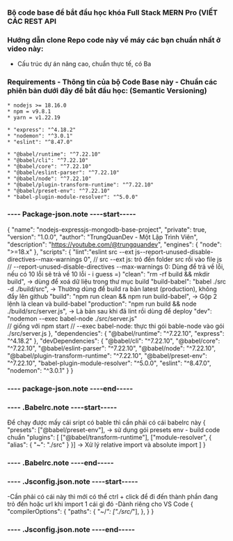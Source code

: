 ### Bộ code base để bắt đầu học khóa Full Stack MERN Pro (VIẾT CÁC REST API 

### Hướng dẫn clone Repo code này về máy các bạn chuẩn nhất ở video này:

- Cấu trúc dự án nâng cao, chuẩn thực tế, có Ba

### Requirements - Thông tin của bộ Code Base này - Chuẩn các phiên bản dưới đây để bắt đầu học: (Semantic Versioning)

```
* nodejs >= 18.16.0
* npm = v9.8.1
* yarn = v1.22.19

* "express": "^4.18.2"
* "nodemon": "^3.0.1"
* "eslint": "^8.47.0"

* "@babel/runtime": "^7.22.10"
* "@babel/cli": "^7.22.10"
* "@babel/core": "^7.22.10"
* "@babel/eslint-parser": "^7.22.10"
* "@babel/node": "^7.22.10"
* "@babel/plugin-transform-runtime": "^7.22.10"
* "@babel/preset-env": "^7.22.10"
* "babel-plugin-module-resolver": "^5.0.0"
```

### ---- Package-json.note ----start-----
{
  "name": "nodejs-expressjs-mongodb-base-project",
  "private": true,
  "version": "1.0.0",
  "author": "TrungQuanDev - Một Lập Trình Viên",
  "description": "https://youtube.com/@trungquandev",
  "engines": {
    "node": ">=18.x"
  },
  "scripts": {
    "lint":"eslint src --ext js--report-unused-disable-directives--max-warnings 0",
    // src --ext js: trỏ đến folder src rồi vào file js
    // --report-unused-disable-directives --max-warnings 0: Dùng để trả về lỗi, nếu có 10 lỗi sẽ trả về 10 lỗi - i guess =)
    "clean": "rm -rf build && mkdir build",
    -> dùng để xoá dữ liệu trong thư mục build
    "build-babel": "babel ./src -d ./build/src",
    -> Thường dùng để build ra bản latest (production), không đẩy lên github
    "build": "npm run clean && npm run build-babel",
    -> Gộp 2 lệnh là clean và build-babel
    "production": "npm run build && node ./build/src/server.js",
    -> Là bản sau khi đã lint rồi dùng để deploy
    "dev": "nodemon --exec babel-node ./src/server.js"  
    // giống với npm start
    // --exec babel-node: thực thi gói bable-node vào gói ./src/server.js
  },
  "dependencies": {
    "@babel/runtime": "^7.22.10",
    "express": "^4.18.2"
  },
  "devDependencies": {
    "@babel/cli": "^7.22.10",
    "@babel/core": "^7.22.10",
    "@babel/eslint-parser": "^7.22.10",
    "@babel/node": "^7.22.10",
    "@babel/plugin-transform-runtime": "^7.22.10",
    "@babel/preset-env": "^7.22.10",
    "babel-plugin-module-resolver": "^5.0.0",
    "eslint": "^8.47.0",
    "nodemon": "^3.0.1"
  }
}
### ---- package-json.note ----end-----


### ---- .Babelrc.note ----start-----
Để chạy được mấy cái sript có bable thì cần phải có cái babelrc này
{
  "presets": ["@babel/preset-env"], -> sử dụng gói presets env - build code chuẩn
  "plugins": [
    ["@babel/transform-runtime"],
    ["module-resolver", { "alias": { "~": "./src" } }]
    -> Xử lý relative import và absolute import
  ]
}

### ---- .Babelrc.note ----end-----


### ---- .Jsconfig.json.note ----start-----
-Cần phải có cái này thì mới có thể ctrl + click để đi đến thành phần đang trỏ đến hoặc url khi import 1 cái gì đó
-Dành riêng cho VS Code
{
  "compilerOptions": {
    "paths": {
      "~/*": ["./src/*"],
    },
  }
}
### ---- .Jsconfig.json.note ----end-----

